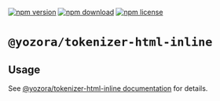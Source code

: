 [![npm version](https://img.shields.io/npm/v/@yozora/tokenizer-html-inline.svg)](https://www.npmjs.com/package/@yozora/tokenizer-html-inline)
[![npm download](https://img.shields.io/npm/dm/@yozora/tokenizer-html-inline.svg)](https://www.npmjs.com/package/@yozora/tokenizer-html-inline)
[![npm license](https://img.shields.io/npm/l/@yozora/tokenizer-html-inline.svg)](https://www.npmjs.com/package/@yozora/tokenizer-html-inline)


# `@yozora/tokenizer-html-inline`


## Usage

  See [@yozora/tokenizer-html-inline documentation](https://yozora.guanghechen.com/docs/package/tokenizer-html-inline) for details.
